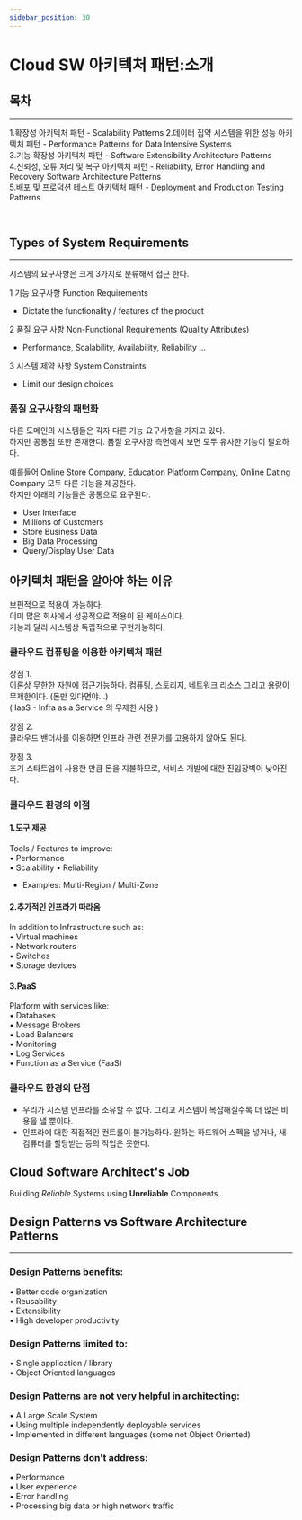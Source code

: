 ```yaml
---
sidebar_position: 30
---
```


# Cloud SW 아키텍처 패턴:소개

## 목차
---
1.확장성 아키텍처 패턴 - Scalability Patterns 
2.데이터 집약 시스템을 위한 성능 아키텍처 패턴 - Performance Patterns for Data Intensive Systems   
3.기능 확장성 아키텍처 패턴 - Software Extensibility Architecture Patterns     
4.신뢰성, 오류 처리 및 복구 아키텍처 패턴 - Reliability, Error Handling and Recovery Software Architecture Patterns      
5.배포 및 프로덕션 테스트 아키텍처 패턴 - Deployment and Production Testing Patterns    

<br/>

## Types of System Requirements
---
시스템의 요구사항은 크게 3가지로 분류해서 접근 한다.  

1 기능 요구사항 Function Requirements  
- Dictate the functionality / features of the product   

2 품질 요구 사항 Non-Functional Requirements (Quality Attributes)  
- Performance, Scalability, Availability, Reliability ...  

3 시스템 제약 사항 System Constraints  
- Limit our design choices  

### 품질 요구사항의 패턴화

다른 도메인의 시스템들은 각자 다른 기능 요구사항을 가지고 있다.  
하지만 공통점 또한 존재한다. 품질 요구사항 측면에서 보면 모두 유사한 기능이 필요하다.  


예를들어 Online Store Company, Education Platform Company, Online Dating Company 모두 다른 기능을 제공한다.  
하지만 아래의 기능들은 공통으로 요구된다.  
- User Interface
- Millions of Customers
- Store Business Data
- Big Data Processing
- Query/Display User Data

## 아키텍처 패턴을 알아야 하는 이유  

보편적으로 적용이 가능하다.  
이미 많은 회사에서 성공적으로 적용이 된 케이스이다.  
기능과 달리 시스템상 독립적으로 구현가능하다.   

### 클라우드 컴퓨팅을 이용한 아키텍처 패턴  

장점 1.  
이론상 무한한 자원에 접근가능하다. 컴퓨팅, 스토리지, 네트워크 리소스 그리고 용량이 무제한이다. (돈만 있다면야...)   
( IaaS - Infra as a Service 의 무제한 사용 )    

장점 2.  
클라우드 밴더사를 이용하면 인프라 관련 전문가를 고용하지 않아도 된다.   

장점 3.  
초기 스타트업이 사용한 만큼 돈을 지불하므로, 서비스 개발에 대한 진입장벽이 낮아진다.  

### 클라우드 환경의 이점

#### 1.도구 제공

Tools / Features to improve:  
• Performance   
• Scalability 
• Reliability   
- Examples: Multi-Region / Multi-Zone


#### 2.추가적인 인프라가 따라옴   

In addition to Infrastructure such as:  
• Virtual machines  
• Network routers  
• Switches  
• Storage devices  

#### 3.PaaS

Platform with services like:  
• Databases  
• Message Brokers  
• Load Balancers  
• Monitoring  
• Log Services  
• Function as a Service (FaaS)  


### 클라우드 환경의 단점

- 우리가 시스템 인프라를 소유할 수 없다. 그리고 시스템이 복잡해질수록 더 많은 비용을 낼 뿐이다.  
- 인프라에 대한 직접적인 컨트롤이 불가능하다. 원하는 하드웨어 스펙을 넣거나, 새컴퓨터를 할당받는 등의 작업은 못한다.  


## Cloud Software Architect's Job

Building *Reliable* Systems using **Unreliable** Components



## Design Patterns vs Software Architecture Patterns
---

### Design Patterns benefits:  
• Better code organization  
• Reusability  
• Extensibility  
• High developer productivity  


### Design Patterns limited to:  
• Single application / library  
• Object Oriented languages  


### Design Patterns are not very helpful in architecting:  
• A Large Scale System  
• Using multiple independently deployable services  
• Implemented in different languages (some not Object Oriented)  


### Design Patterns don't address:  
• Performance  
• User experience  
• Error handling  
• Processing big data or high network traffic

